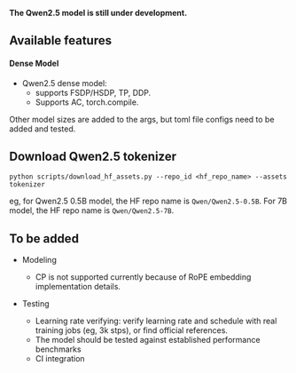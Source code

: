 **The Qwen2.5 model is still under development.**


## Available features
#### Dense Model
- Qwen2.5 dense model:
    - supports FSDP/HSDP, TP, DDP.
    - Supports AC, torch.compile.

Other model sizes are added to the args, but toml file configs need to be added and tested.

## Download Qwen2.5 tokenizer
```python scripts/download_hf_assets.py --repo_id <hf_repo_name> --assets tokenizer```

eg, for Qwen2.5 0.5B model, the HF repo name is `Qwen/Qwen2.5-0.5B`. For 7B model, the HF repo name is `Qwen/Qwen2.5-7B`.


## To be added
- Modeling
    - CP is not supported currently because of RoPE embedding implementation details.

- Testing
    - Learning rate verifying: verify learning rate and schedule with real training jobs (eg, 3k stps), or find official references.
    - The model should be tested against established performance benchmarks
    - CI integration
